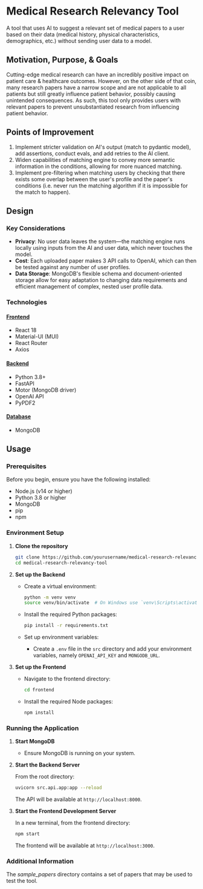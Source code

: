 # Medical Research Relevancy Tool

A tool that uses AI to suggest a relevant set of medical papers to a user based on their data (medical history, physical characteristics, demographics, etc.) without sending user data to a model. 

## Motivation, Purpose, & Goals

Cutting-edge medical research can have an incredibly positive impact on patient care & healthcare outcomes. However, on the other side of that coin, many research papers have a narrow scope and are not applicable to all patients but still greatly influence patient behavior, possibly causing unintended consequences. As such, this tool only provides users with relevant papers to prevent unsubstantiated research from influencing patient behavior.

## Points of Improvement
1. Implement stricter validation on AI's output (match to pydantic model), add assertions, conduct evals, and add retries to the AI client.
2. Widen capabilities of matching engine to convey more semantic information in the conditions, allowing for more nuanced matching.
3. Implement pre-filtering when matching users by checking that there exists some overlap between the user's profile and the paper's conditions (i.e. never run the matching algorithm if it is impossible for the match to happen).

## Design

### Key Considerations

- **Privacy**: No user data leaves the system—the matching engine runs locally using inputs from the AI and user data, which never touches the model.
- **Cost**: Each uploaded paper makes 3 API calls to OpenAI, which can then be tested against any number of user profiles.
- **Data Storage**: MongoDB's flexible schema and document-oriented storage allow for easy adaptation to changing data requirements and efficient management of complex, nested user profile data.

### Technologies

#### <u>Frontend</u>
- React 18
- Material-UI (MUI)
- React Router
- Axios

#### <u>Backend</u>
- Python 3.8+
- FastAPI
- Motor (MongoDB driver)
- OpenAI API
- PyPDF2

#### <u>Database</u>
- MongoDB

## Usage

### Prerequisites

Before you begin, ensure you have the following installed:
- Node.js (v14 or higher)
- Python 3.8 or higher
- MongoDB
- pip
- npm

### Environment Setup

1. **Clone the repository**
   ```bash
   git clone https://github.com/yourusername/medical-research-relevancy-tool.git
   cd medical-research-relevancy-tool
   ```

2. **Set up the Backend**

   - Create a virtual environment:
     ```bash
     python -m venv venv
     source venv/bin/activate  # On Windows use `venv\Scripts\activate`
     ```

   - Install the required Python packages:
     ```bash
     pip install -r requirements.txt
     ```

   - Set up environment variables:
     - Create a `.env` file in the `src` directory and add your environment variables, namely `OPENAI_API_KEY` and `MONGODB_URL`.

3. **Set up the Frontend**

   - Navigate to the frontend directory:
     ```bash
     cd frontend
     ```

   - Install the required Node packages:
     ```bash
     npm install
     ```

### Running the Application

1. **Start MongoDB**
   - Ensure MongoDB is running on your system.

2. **Start the Backend Server**

   From the root directory:
   ```bash
   uvicorn src.api.app:app --reload
   ```

   The API will be available at `http://localhost:8000`.

3. **Start the Frontend Development Server**

   In a new terminal, from the frontend directory:
   ```bash
   npm start
   ```

   The frontend will be available at `http://localhost:3000`.

### Additional Information
The <i>sample_papers</i> directory contains a set of papers that may be used to test the tool.
